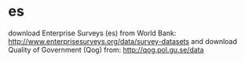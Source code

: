 # es

download Enterprise Surveys (es) from World Bank: http://www.enterprisesurveys.org/data/survey-datasets and download Quality of Government (Qog) from: http://qog.pol.gu.se/data
